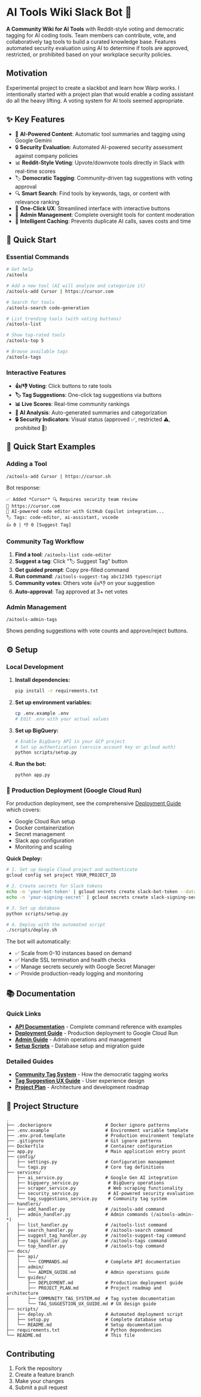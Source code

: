# AI Tools Wiki Slack Bot 🤖

**A Community Wiki for AI Tools** with Reddit-style voting and democratic tagging for AI coding tools. Team members can contribute, vote, and collaboratively tag tools to build a curated knowledge base. Features automated security evaluation using AI to determine if tools are approved, restricted, or prohibited based on your workplace security policies.

## Motivation
Experimental project to create a slackbot and learn how Warp works. I intentionally started with a project plan that would enable a coding assistant do all the heavy lifting. A voting system for AI tools seemed appropriate. 

## ✨ Key Features

- 🤖 **AI-Powered Content**: Automatic tool summaries and tagging using Google Gemini
- 🔒 **Security Evaluation**: Automated AI-powered security assessment against company policies
- 📊 **Reddit-Style Voting**: Upvote/downvote tools directly in Slack with real-time scores  
- 🏷️ **Democratic Tagging**: Community-driven tag suggestions with voting approval
- 🔍 **Smart Search**: Find tools by keywords, tags, or content with relevance ranking
- 🚀 **One-Click UX**: Streamlined interface with interactive buttons
- 🔧 **Admin Management**: Complete oversight tools for content moderation
- 💾 **Intelligent Caching**: Prevents duplicate AI calls, saves costs and time

## 🚀 Quick Start

### Essential Commands
```bash
# Get help
/aitools

# Add a new tool (AI will analyze and categorize it)
/aitools-add Cursor | https://cursor.com

# Search for tools
/aitools-search code-generation

# List trending tools (with voting buttons)
/aitools-list

# Show top-rated tools
/aitools-top 5

# Browse available tags
/aitools-tags
```

### Interactive Features
- **👍/👎 Voting**: Click buttons to rate tools
- **🏷️ Tag Suggestions**: One-click tag suggestions via buttons
- **📊 Live Scores**: Real-time community rankings
- **🤖 AI Analysis**: Auto-generated summaries and categorization
- **🔒 Security Indicators**: Visual status (approved ✅, restricted ⚠️, prohibited 🚫)

## 🚀 Quick Start Examples

### Adding a Tool
```
/aitools-add Cursor | https://cursor.sh
```
Bot response:
```
✅ Added *Cursor* 🔍 Requires security team review
🔗 https://cursor.com
📝 AI-powered code editor with GitHub Copilot integration...
🏷️ Tags: code-editor, ai-assistant, vscode
👍 0 | 👎 0 [Suggest Tag]
```

### Community Tag Workflow
1. **Find a tool**: `/aitools-list code-editor`
2. **Suggest a tag**: Click "🏷️ Suggest Tag" button
3. **Get guided prompt**: Copy pre-filled command
4. **Run command**: `/aitools-suggest-tag abc12345 typescript`
5. **Community votes**: Others vote 👍/👎 on your suggestion
6. **Auto-approval**: Tag approved at 3+ net votes

### Admin Management
```
/aitools-admin-tags
```
Shows pending suggestions with vote counts and approve/reject buttons.

## ⚙️ Setup

### Local Development

1. **Install dependencies:**
   ```bash
   pip install -r requirements.txt
   ```

2. **Set up environment variables:**
   ```bash
   cp .env.example .env
   # Edit .env with your actual values
   ```

3. **Set up BigQuery:**
   ```bash
   # Enable BigQuery API in your GCP project
   # Set up authentication (service account key or gcloud auth)
   python scripts/setup.py
   ```

4. **Run the bot:**
   ```bash
   python app.py
   ```

### 🚀 Production Deployment (Google Cloud Run)

For production deployment, see the comprehensive [Deployment Guide](docs/guides/DEPLOYMENT.md) which covers:

- Google Cloud Run setup
- Docker containerization
- Secret management
- Slack app configuration
- Monitoring and scaling

**Quick Deploy:**
```bash
# 1. Set up Google Cloud project and authenticate
gcloud config set project YOUR_PROJECT_ID

# 2. Create secrets for Slack tokens
echo -n 'your-bot-token' | gcloud secrets create slack-bot-token --data-file=-
echo -n 'your-signing-secret' | gcloud secrets create slack-signing-secret --data-file=-

# 3. Set up database
python scripts/setup.py

# 4. Deploy with the automated script
./scripts/deploy.sh
```

The bot will automatically:
- ✅ Scale from 0-10 instances based on demand
- ✅ Handle SSL termination and health checks
- ✅ Manage secrets securely with Google Secret Manager
- ✅ Provide production-ready logging and monitoring

## 📚 Documentation

### Quick Links
- **[API Documentation](docs/api/COMMANDS.md)** - Complete command reference with examples
- **[Deployment Guide](docs/guides/DEPLOYMENT.md)** - Production deployment to Google Cloud Run
- **[Admin Guide](docs/admin/ADMIN_GUIDE.md)** - Admin operations and management
- **[Setup Scripts](scripts/README.md)** - Database setup and migration guide

### Detailed Guides
- **[Community Tag System](docs/guides/COMMUNITY_TAG_SYSTEM.md)** - How the democratic tagging works
- **[Tag Suggestion UX Guide](docs/guides/TAG_SUGGESTION_UX_GUIDE.md)** - User experience design
- **[Project Plan](docs/guides/PROJECT_PLAN.md)** - Architecture and development roadmap

## 📁 Project Structure

```
.
├── .dockerignore                    # Docker ignore patterns
├── .env.example                     # Environment variable template
├── .env.prod.template               # Production environment template
├── .gitignore                       # Git ignore patterns
├── Dockerfile                       # Container configuration
├── app.py                           # Main application entry point
├── config/
│   ├── settings.py                  # Configuration management
│   └── tags.py                      # Core tag definitions
├── services/
│   ├── ai_service.py                # Google Gen AI integration
│   ├── bigquery_service.py           # BigQuery operations
│   ├── scraper_service.py            # Web scraping functionality
│   ├── security_service.py           # AI-powered security evaluation
│   └── tag_suggestions_service.py    # Community tag system
├── handlers/
│   ├── add_handler.py               # /aitools-add command
│   ├── admin_handler.py             # Admin commands (/aitools-admin-*)
│   ├── list_handler.py              # /aitools-list command
│   ├── search_handler.py            # /aitools-search command
│   ├── suggest_tag_handler.py       # /aitools-suggest-tag command
│   ├── tags_handler.py              # /aitools-tags command
│   └── top_handler.py               # /aitools-top command
├── docs/
│   ├── api/
│   │   └── COMMANDS.md              # Complete API documentation
│   ├── admin/
│   │   └── ADMIN_GUIDE.md           # Admin operations guide
│   └── guides/
│       ├── DEPLOYMENT.md            # Production deployment guide
│       ├── PROJECT_PLAN.md          # Project roadmap and architecture
│       ├── COMMUNITY_TAG_SYSTEM.md  # Tag system documentation
│       └── TAG_SUGGESTION_UX_GUIDE.md # UX design guide
├── scripts/
│   ├── deploy.sh                    # Automated deployment script
│   ├── setup.py                     # Complete database setup
│   └── README.md                    # Setup documentation
├── requirements.txt                 # Python dependencies
└── README.md                        # This file
```

## Contributing

1. Fork the repository
2. Create a feature branch
3. Make your changes
4. Submit a pull request

